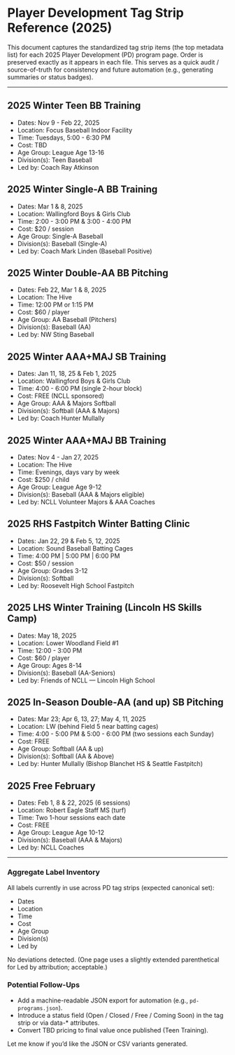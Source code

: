 # Player Development Tag Strip Reference (2025)

This document captures the standardized tag strip items (the top metadata list) for each 2025 Player Development (PD) program page. Order is preserved exactly as it appears in each file. This serves as a quick audit / source-of-truth for consistency and future automation (e.g., generating summaries or status badges).

---

## 2025 Winter Teen BB Training
- Dates: Nov 9 - Feb 22, 2025
- Location: Focus Baseball Indoor Facility
- Time: Tuesdays, 5:00 - 6:30 PM
- Cost: TBD
- Age Group: League Age 13-16
- Division(s): Teen Baseball
- Led by: Coach Ray Atkinson

## 2025 Winter Single-A BB Training
- Dates: Mar 1 & 8, 2025
- Location: Wallingford Boys & Girls Club
- Time: 2:00 - 3:00 PM & 3:00 - 4:00 PM
- Cost: $20 / session
- Age Group: Single-A Baseball
- Division(s): Baseball (Single-A)
- Led by: Coach Mark Linden (Baseball Positive)

## 2025 Winter Double-AA BB Pitching

- Dates: Feb 22, Mar 1 & 8, 2025
- Location: The Hive
- Time: 12:00 PM or 1:15 PM
- Cost: $60 / player
- Age Group: AA Baseball (Pitchers)
- Division(s): Baseball (AA)
- Led by: NW Sting Baseball

## 2025 Winter AAA+MAJ SB Training

- Dates: Jan 11, 18, 25 & Feb 1, 2025
- Location: Wallingford Boys & Girls Club
- Time: 4:00 - 6:00 PM (single 2-hour block)
- Cost: FREE (NCLL sponsored)
- Age Group: AAA & Majors Softball
- Division(s): Softball (AAA & Majors)
- Led by: Coach Hunter Mullally

## 2025 Winter AAA+MAJ BB Training

- Dates: Nov 4 - Jan 27, 2025
- Location: The Hive
- Time: Evenings, days vary by week
- Cost: $250 / child
- Age Group: League Age 9-12
- Division(s): Baseball (AAA & Majors eligible)
- Led by: NCLL Volunteer Majors & AAA Coaches

## 2025 RHS Fastpitch Winter Batting Clinic

- Dates: Jan 22, 29 & Feb 5, 12, 2025
- Location: Sound Baseball Batting Cages
- Time: 4:00 PM | 5:00 PM | 6:00 PM
- Cost: $50 / session
- Age Group: Grades 3-12
- Division(s): Softball
- Led by: Roosevelt High School Fastpitch

## 2025 LHS Winter Training (Lincoln HS Skills Camp)

- Dates: May 18, 2025
- Location: Lower Woodland Field #1
- Time: 12:00 - 3:00 PM
- Cost: $60 / player
- Age Group: Ages 8-14
- Division(s): Baseball (AA-Seniors)
- Led by: Friends of NCLL — Lincoln High School

## 2025 In-Season Double-AA (and up) SB Pitching

- Dates: Mar 23; Apr 6, 13, 27; May 4, 11, 2025
- Location: LW (behind Field 5 near batting cages)
- Time: 4:00 - 5:00 PM & 5:00 - 6:00 PM (two sessions each Sunday)
- Cost: FREE
- Age Group: Softball (AA & up)
- Division(s): Softball (AA & Above)
- Led by: Hunter Mullally (Bishop Blanchet HS & Seattle Fastpitch)

## 2025 Free February

- Dates: Feb 1, 8 & 22, 2025 (6 sessions)
- Location: Robert Eagle Staff MS (turf)
- Time: Two 1-hour sessions each date
- Cost: FREE
- Age Group: League Age 10-12
- Division(s): Baseball (AAA & Majors)
- Led by: NCLL Coaches

---

### Aggregate Label Inventory

All labels currently in use across PD tag strips (expected canonical set):

- Dates
- Location
- Time
- Cost
- Age Group
- Division(s)
- Led by

No deviations detected. (One page uses a slightly extended parenthetical for Led by attribution; acceptable.)

### Potential Follow-Ups

- Add a machine-readable JSON export for automation (e.g., `pd-programs.json`).
- Introduce a status field (Open / Closed / Free / Coming Soon) in the tag strip or via data-* attributes.
- Convert TBD pricing to final value once published (Teen Training).

Let me know if you’d like the JSON or CSV variants generated.
